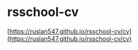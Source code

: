 # rsschool-cv 

[https://ruslan547.github.io/rsschool-cv/cv](https://ruslan547.github.io/rsschool-cv/cv)